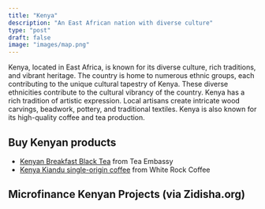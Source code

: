 ```yaml
---
title: "Kenya"
description: "An East African nation with diverse culture"
type: "post"
draft: false
image: "images/map.png"
---
```


Kenya, located in East Africa, is known for its diverse culture, rich traditions, and vibrant heritage. The country is home to numerous ethnic groups, each contributing to the unique cultural tapestry of Kenya. These diverse ethnicities contribute to the cultural vibrancy of the country. Kenya has a rich tradition of artistic expression. Local artisans create intricate wood carvings, beadwork, pottery, and traditional textiles. Kenya is also known for its high-quality coffee and tea production. 

## Buy Kenyan products

- [Kenyan Breakfast Black Tea](https://teaembassy.com/products/kenyan-breakfast-black-tea?_pos=1&_sid=13548a1e7&_ss=r) from Tea Embassy
- [Kenya Kiandu single-origin coffee](https://wrcoffee.com/products/kenya-kiandu-aa) from White Rock Coffee

## Microfinance Kenyan Projects (via Zidisha.org)

